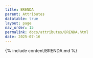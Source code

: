 ```yaml
---
title: BRENDA
parent: Attributes
datatable: true
layout: page
nav_order: 15
permalink: docs/attributes/BRENDA.html
date: 2025-07-16
---
```

{% include content/BRENDA.md %}
